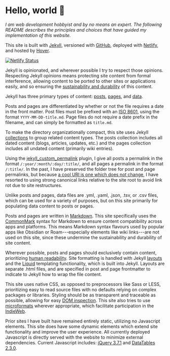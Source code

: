# Hello, world 🌱

*I am web development hobbyist and by no means an expert. The following README describes the principles and choices that have guided my implementation of this website.*

This site is built with [Jekyll](https://jekyllrb.com/), versioned with [GitHub](https://github.com/), deployed with [Netlify](https://www.netlify.com/), and hosted by [Hover](https://www.hover.com/).

[![Netlify Status](https://api.netlify.com/api/v1/badges/005f5f0e-c50a-42c0-bc92-8b415ca15ba3/deploy-status)](https://app.netlify.com/sites/neon-stardust-12b34a/deploys)

Jekyll is opinionated, and wherever possible I try to respect those opinions. Respecting Jekyll opinions means protecting site content from formal interference, allowing content to be ported to other sites or applications easily, and so ensuring the [sustainability and durability](https://programminghistorian.org/en/lessons/sustainable-authorship-in-plain-text-using-pandoc-and-markdown) of this content.

Jekyll has three primary types of content: [posts](https://jekyllrb.com/docs/posts/), [pages](https://jekyllrb.com/docs/pages/), and [data](https://jekyllrb.com/docs/datafiles/).

Posts and pages are differentiated by whether or not the file requires a date in the front matter. Post files must be prefixed with an [ISO 8601](https://www.iso.org/iso-8601-date-and-time-format.html), using the format <code>YYYY-MM-DD-title.md</code>. Page files do not require a date prefix in the filename, and can simply be formatted as <code>title.md</code>.

To make the directory organizationally compact, this site uses Jekyll [collections](https://jekyllrb.com/docs/collections/) to group related content types. The posts collection includes all dated content (blogs, articles, updates, etc.) and the pages collection includes all undated content (primarily wiki entries).

Using the [jekyll_custom_permalink](https://github.com/NiklasEi/jekyll_custom_permalink) plugin, I give all posts a permalink in the format <code>/:year/:month/:day/:title/</code>, and all pages a permalink in the format <code>/:title/</code>. In the past, I have preserved the folder tree for post and page permalinks, but because [a cool URI is one which does not change](https://www.w3.org/Provider/Style/URI.html), I have resorted to using strong canonical links relative to the site root to avoid link rot due to site restructures.

Unlike posts and pages, data files are .yml, .yaml, .json, .tsv, or .csv files, which can be used for a variety of purposes, but on this site primarily for populating data content to posts or pages.

Posts and pages are written in [Markdown](https://daringfireball.net/projects/markdown/). This site specifically uses the [CommonMark](https://commonmark.org/) syntax for Markdown to ensure content compatibility across apps and platforms. This means Markdown syntax flavours used by popular apps like Obsidian or Roam---especially elements like wiki links---are not used on this site, since these undermine the sustainability and durability of site content.

Wherever possible, posts and pages should exclusively contain content, prioritizing [human readability](https://programminghistorian.org/en/lessons/sustainable-authorship-in-plain-text-using-pandoc-and-markdown). Site formatting is handled with Jekyll [layouts](https://jekyllrb.com/docs/layouts/) and the [Liquid](https://shopify.github.io/liquid/) templating functionality, which is built into Jekyll. Layouts are separate .html files, and are specified in post and page frontmatter to indicate to Jekyll how to wrap the file content.

This site uses native CSS, as opposed to preprocessors like Sass or LESS, prioritizing easy to read source files with no defaults relying on complex packages or libraries. Styling should be as transparent and traceable as possible, allowing for easy [DOM inspection](https://en.wikipedia.org/wiki/DOM_Inspector). This site also tries to use [microformats](https://microformats.org/wiki/about) wherever appropriate, which facilitate participation in the [IndieWeb](https://indieweb.org/).

Prior sites I have built have remained entirely static, utilizing no Javascript elements. This site does have some dynamic elements which extend site functionality and improve the user experience. All currently deployed Javascript is directly served with the website to minimize external dependencies. Current Javascript includes: [jQuery 3.7.1](https://jquery.com/) and [DataTables 2.3.0](https://datatables.net/).

